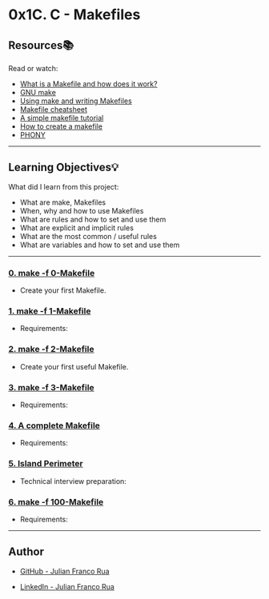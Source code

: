 # 0x1C. C - Makefiles

## Resources:books:
Read or watch:
* [What is a Makefile and how does it work?](https://opensource.com/article/18/8/what-how-makefile)
* [GNU make](https://www.gnu.org/software/make/manual/make.html#Introduction)
* [Using make and writing Makefiles](https://www.cs.swarthmore.edu/~newhall/unixhelp/howto_makefiles.html)
* [Makefile cheatsheet](https://devhints.io/makefile)
* [A simple makefile tutorial](https://www.cs.colby.edu/maxwell/courses/tutorials/maketutor/)
* [How to create a makefile](https://www.youtube.com/watch?time_continue=1&v=_r7i5X0rXJk&feature=emb_logo)
* [PHONY](https://www.gnu.org/software/make/manual/html_node/Cleanup.html)

---
## Learning Objectives:bulb:
What did I learn from this project:

* What are make, Makefiles
* When, why and how to use Makefiles
* What are rules and how to set and use them
* What are explicit and implicit rules
* What are the most common / useful rules
* What are variables and how to set and use them

---

### [0. make -f 0-Makefile](./0-Makefile)
* Create your first Makefile.


### [1. make -f 1-Makefile](./1-Makefile)
* Requirements:


### [2. make -f 2-Makefile](./2-Makefile)
* Create your first useful Makefile.


### [3. make -f 3-Makefile](./3-Makefile)
* Requirements:


### [4. A complete Makefile](./4-Makefile)
* Requirements:


### [5. Island Perimeter](./5-island_perimeter.py)
* Technical interview preparation:


### [6. make -f 100-Makefile](./100-Makefile)
* Requirements:

---

## Author

* [GitHub - Julian Franco Rua](https://github.com/julianfrancor)

* [LinkedIn - Julian Franco Rua](https://www.linkedin.com/in/julianfrancor/)

